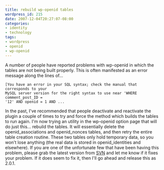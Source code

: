 ```yaml
---
title: rebuild wp-openid tables
wordpress_id: 215
date: 2007-12-04T20:27:07-08:00
categories:
- identity
- technology
tags:
- wordpress
- openid
- wp-openid
---
```

A number of people have reported problems with wp-openid in which the tables are not being built properly.  This is
often manifested as an error message along the lines of...

    [You have an error in your SQL syntax; check the manual that corresponds to your 
    MySQL server version for the right syntax to use near 'WHERE comment_post_ID = 
    '12' AND openid = 1 AND ...

In the past, I've recommended that people deactivate and reactivate the plugin a couple of times to try and force the
method which builds the tables to run again.  I'm now trying an utility in the wp-openid option page that will do just
this... rebuild the tables.  It will essentially delete the openid_associations and openid_nonces tables, and then retry
the entire table creation routine.  These two tables only hold temporary data, so you won't lose anything (the real data
is stored in openid_identities and elsewhere).  If you are one of the unfortunate few that have been having this
problem, please grab the latest version from [SVN][] and let me know if it fixes your problem.  If it does seem to fix
it, then I'll go ahead and release this as 2.0.1.

[SVN]: http://svn.wp-plugins.org/openid/trunk/

